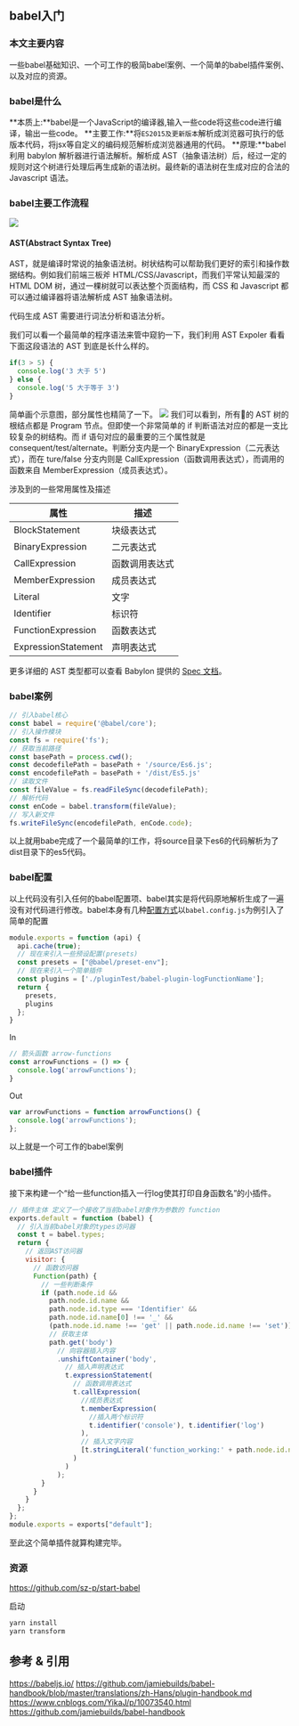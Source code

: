
## babel入门
### 本文主要内容
一些babel基础知识、一个可工作的极简babel案例、一个简单的babel插件案例、以及对应的资源。
### babel是什么
**本质上:**babel是一个JavaScript的编译器,输入一些code将这些code进行编译，输出一些code。
**主要工作:**将`ES2015及更新版本`解析成浏览器可执行的低版本代码，将jsx等自定义的编码规范解析成浏览器通用的代码。
**原理:**babel 利用 babylon 解析器进行语法解析。解析成 AST（抽象语法树）后，经过一定的规则对这个树进行处理后再生成新的语法树。最终新的语法树在生成对应的合法的 Javascript 语法。

### babel主要工作流程
![](https://img.sz-p.cn/babel-01.jpg)
#### AST(Abstract Syntax Tree)
AST，就是编译时常说的抽象语法树。树状结构可以帮助我们更好的索引和操作数据结构。例如我们前端三板斧 HTML/CSS/Javascript，而我们平常认知最深的 HTML DOM 树，通过一棵树就可以表达整个页面结构，而 CSS 和 Javascript 都可以通过编译器将语法解析成 AST 抽象语法树。

代码生成 AST 需要进行词法分析和语法分析。

我们可以看一个最简单的程序语法来管中窥豹一下，我们利用 AST Expoler 看看下面这段语法的 AST 到底是长什么样的。
```javascript
if(3 > 5) {
  console.log('3 大于 5')
} else {
  console.log('5 大于等于 3')
}
```
简单画个示意图，部分属性也精简了一下。
![](https://img.sz-p.cn/babel-02.jpg)
我们可以看到，所有的 AST 树的根结点都是 Program 节点。但即使一个非常简单的 if 判断语法对应的都是一支比较复杂的树结构。而 if 语句对应的最重要的三个属性就是 consequent/test/alternate。判断分支内是一个 BinaryExpression（二元表达式），而在 ture/false 分支内则是 CallExpression（函数调用表达式），而调用的函数来自 MemberExpression（成员表达式）。

涉及到的一些常用属性及描述

| 属性                | 描述           |
| ------------------- | -------------- |
| BlockStatement      | 块级表达式     |
| BinaryExpression    | 二元表达式     |
| CallExpression      | 函数调用表达式 |
| MemberExpression    | 成员表达式     |
| Literal             | 文字           |
| Identifier          | 标识符         |
| FunctionExpression  | 函数表达式     |
| ExpressionStatement | 声明表达式     |

更多详细的 AST 类型都可以查看 Babylon 提供的 [Spec 文档](https://github.com/babel/babylon/blob/master/ast/spec.md)。

### babel案例

```javascript
// 引入babel核心
const babel = require('@babel/core');
// 引入操作模块
const fs = require('fs');
// 获取当前路径
const basePath = process.cwd();
const decodefilePath = basePath + '/source/Es6.js';
const encodefilePath = basePath + '/dist/Es5.js'
// 读取文件
const fileValue = fs.readFileSync(decodefilePath);
// 解析代码
const enCode = babel.transform(fileValue);
// 写入新文件
fs.writeFileSync(encodefilePath, enCode.code);
```

以上就用babe完成了一个最简单的l工作，将source目录下es6的代码解析为了dist目录下的es5代码。

### babel配置

以上代码没有引入任何的babel配置项、babel其实是将代码原地解析生成了一遍没有对代码进行修改。babel本身有几种[配置方式]( https://babeljs.io/docs/en/configuration )以`babel.config.js`为例引入了简单的配置

```javascript
module.exports = function (api) {
  api.cache(true);
  // 现在来引入一些预设配置(presets)
  const presets = ["@babel/preset-env"]; 
  // 现在来引入一个简单插件
  const plugins = ['./pluginTest/babel-plugin-logFunctionName'];
  return {
    presets,
    plugins
  };
} 
```

In

```javascript
// 箭头函数 arrow-functions
const arrowFunctions = () => {
  console.log('arrowFunctions');
}
```

Out

```javascript
var arrowFunctions = function arrowFunctions() {
  console.log('arrowFunctions');
};
```

以上就是一个可工作的babel案例

### babel插件

接下来构建一个“给一些function插入一行log使其打印自身函数名”的小插件。

```javascript
// 插件主体 定义了一个接收了当前babel对象作为参数的 function
exports.default = function (babel) {
  // 引入当前babel对象的types访问器
  const t = babel.types;
  return {
    // 返回AST访问器
    visitor: {
      // 函数访问器
      Function(path) {
        // 一些判断条件
        if (path.node.id &&
          path.node.id.name &&
          path.node.id.type === 'Identifier' &&
          path.node.id.name[0] !== '_' &&
          (path.node.id.name !== 'get' || path.node.id.name !== 'set')) {
          // 获取主体
          path.get('body')
            // 向容器插入内容
            .unshiftContainer('body',
              // 插入声明表达式
              t.expressionStatement(
                // 函数调用表达式
                t.callExpression(
                  //成员表达式
                  t.memberExpression(
                    //插入两个标识符
                    t.identifier('console'), t.identifier('log')
                  ),
                  // 插入文字内容
                  [t.stringLiteral('function_working:' + path.node.id.name)]
                )
              )
            );
        }
      }
    }
  };
};
module.exports = exports["default"];
```

至此这个简单插件就算构建完毕。

### 资源

[ https://github.com/sz-p/start-babel ]( https://github.com/sz-p/start-babel )

启动

```javascript
yarn install
yarn transform
```

## 参考 & 引用

https://babeljs.io/
https://github.com/jamiebuilds/babel-handbook/blob/master/translations/zh-Hans/plugin-handbook.md
https://www.cnblogs.com/YikaJ/p/10073540.html
https://github.com/jamiebuilds/babel-handbook 